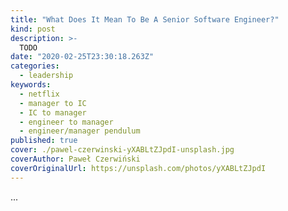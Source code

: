 ```yaml
---
title: "What Does It Mean To Be A Senior Software Engineer?"
kind: post
description: >-
  TODO
date: "2020-02-25T23:30:18.263Z"
categories:
  - leadership
keywords:
  - netflix
  - manager to IC
  - IC to manager
  - engineer to manager
  - engineer/manager pendulum
published: true
cover: ./pawel-czerwinski-yXABLtZJpdI-unsplash.jpg
coverAuthor: Paweł Czerwiński
coverOriginalUrl: https://unsplash.com/photos/yXABLtZJpdI
---
```


...
